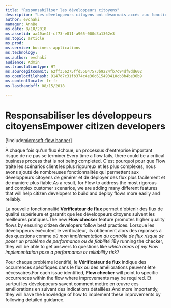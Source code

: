 ```yaml
---
title: "Responsabiliser les développeurs citoyens"
description: "Les développeurs citoyens ont désormais accès aux fonctionnalités clés nécessaires pour utiliser Microsoft Flow afin de créer des solutions plus fiables et prêtes à l'emploi."
author: evchaki
manager: AnnBe
ms.date: 8/10/2018
ms.assetid: aa40ae4f-cf73-e811-a965-000d3a1362e3
ms.topic: article
ms.prod: 
ms.service: business-applications
ms.technology: 
ms.author: evchaki
audience: Admin
ms.translationtype: HT
ms.sourcegitcommit: 62ff356275ffd55047573b9224fb7c94df8dd602
ms.openlocfilehash: 9147d7c31fb374c4e36d615493410cb3b4be36b9
ms.contentlocale: fr-fr
ms.lasthandoff: 08/15/2018

---
```

# <a name="empower-citizen-developers"></a><span data-ttu-id="70d08-103">Responsabiliser les développeurs citoyens</span><span class="sxs-lookup"><span data-stu-id="70d08-103">Empower citizen developers</span></span>

[!include[microsoft-flow banner](../includes/microsoft-flow.md)]




<span data-ttu-id="70d08-104">À chaque fois qu'un flux échoue, un processus d'entreprise important risque de ne pas se terminer.</span><span class="sxs-lookup"><span data-stu-id="70d08-104">Every time a flow fails, there could be a critical business process that is not being completed.</span></span> <span data-ttu-id="70d08-105">C'est pourquoi pour que Flow traite les scénarios client les plus rigoureux et les plus complexes, nous avons ajouté de nombreuses fonctionnalités qui permettent aux développeurs citoyens de générer et de déployer des flux plus facilement et de manière plus fiable.</span><span class="sxs-lookup"><span data-stu-id="70d08-105">As a result, for Flow to address the most rigorous and complex customer scenarios, we are adding many different features that will help citizen developers to build and deploy flows more easily and reliably.</span></span> 

<span data-ttu-id="70d08-106">La nouvelle fonctionnalité **Vérificateur de flux** permet d'obtenir des flux de qualité supérieure et garantit que les développeurs citoyens suivent les meilleures pratiques.</span><span class="sxs-lookup"><span data-stu-id="70d08-106">The new **Flow checker** feature promotes higher quality flows by ensuring citizen developers follow best practices.</span></span> <span data-ttu-id="70d08-107">Lorsque les développeurs exécutent le vérificateur, ils obtiennent alors des réponses à des questions comme *où mon implémentation du contrôle de flux risque de poser un problème de performance ou de fiabilité ?*</span><span class="sxs-lookup"><span data-stu-id="70d08-107">By running the checker, they will be able to get answers to questions like *which areas of my Flow implementation pose a performance or reliability risk?*</span></span> 

<span data-ttu-id="70d08-108">Pour chaque problème identifié, le **Vérificateur de flux** indique des occurrences spécifiques dans le flux où des améliorations peuvent être nécessaires.</span><span class="sxs-lookup"><span data-stu-id="70d08-108">For each issue identified, **Flow checker** will point to specific occurrences within the flow where improvements may be required.</span></span> <span data-ttu-id="70d08-109">Et surtout les développeurs savent comment mettre en œuvre ces améliorations en suivant des indications détaillées.</span><span class="sxs-lookup"><span data-stu-id="70d08-109">And more importantly, they will have the knowledge of how to implement these improvements by following detailed guidance.</span></span>

